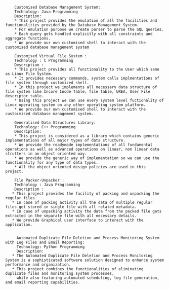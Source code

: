         Customised Database Management System:
        Technology: Java Programming
        Description: 
        * This project provides the emulation of all the facilities and functionalities provided by the Database Management System. 
        * For emulation purpose we create parser to parse the SQL queries.
        * Each query gets handled explicitly with all constraints and aggregate functions.
        * We provide our own customised shell to interact with the customised database management system
  
        Customised Virtual File System :
        Technology : C Programming
        Description :
        * This project provides all functionality to the User which same as Linux File System.
        * It provides necessary commands, system calls implmentations of file system through customized shell.
        * In this project we implements all necessary data structure of file system like Incore Inode Table, file table, UREA, User File descriptor table.
        * Using this project we can use every system level fuctionality of Linux operating system on any other operating system platform.
        * We provide our own customised shell to interact with the custoimised database management system.
    
        Generalised Data Structures Library:
        Technology: C++ Programming 
        Description:
        * This project is considered as a library which contains generic implementations of all major types of data structure.
        * We provide the readymade implementations of all fundamental operations as well as advanced operations on linear, non linear data strutters in an object oriented way.
        * We provide the generic way of implementation so we can use the functionality for any type of data types.
        * All the object oriented design policies are used in this project.
    
        File Packer-Unpacker :
        Technology : Java Programming
        Description :
       * This project provides the facility of packing and unpacking the regular files. 
       * In case of packing activity all the data of multiple regular files get stored in single file with all related metadata.
       * In case of unpacking activity the data from the packed file gets extracted in the separate file with all necessary details.
       * We provide Graphical user interface to interact with the application.


         Automated Duplicate File Deletion and Process Monitoring System with Log Files and Email Reporting:
         Technology: Python Programming
         Description:
       * The Automated Duplicate File Deletion and Process Monitoring System is a sophisticated software solution designed to enhance system performance and organization.
       * This project combines the functionalities of eliminating duplicate files and monitoring system processes, 
         while also featuring automated scheduling, log file generation, and email reporting capabilities.
